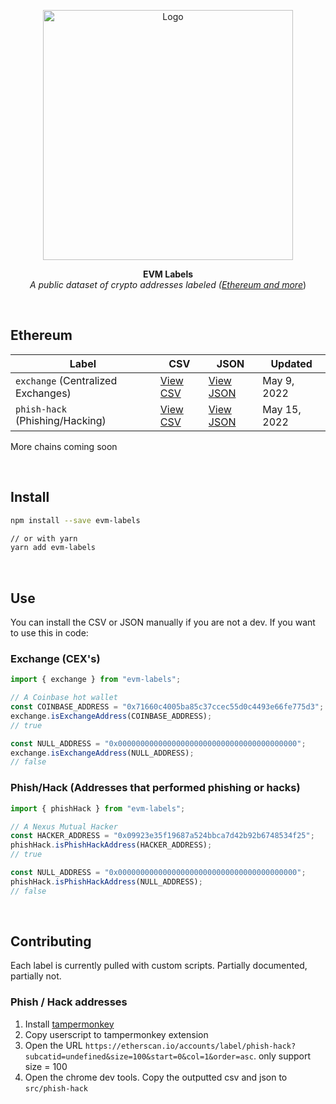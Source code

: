 <p align="center">
  <a><img src="https://etherscan.io/images/logo-ether.png?v=0.0.2" title="Logo" width="400"/></a>
</p>
<p align="center">
  <b>
    EVM Labels
  </b>
  <br>
  <i>A public dataset of crypto addresses labeled (<a href="https://etherscan.io/labelcloud">Ethereum and more</a></i>)
  <br>
</p>

<br/>

## Ethereum

| Label                              | CSV                                          | JSON                                           | Updated      |
| ---------------------------------- | -------------------------------------------- | ---------------------------------------------- | ------------ |
| `exchange` (Centralized Exchanges) | [View CSV](./src/mainnet/exchange/all.csv)   | [View JSON](./src/mainnet/exchange/all.json)   | May 9, 2022  |
| `phish-hack` (Phishing/Hacking)    | [View CSV](./src/mainnet/phish-hack/all.csv) | [View JSON](./src/mainnet/phish-hack/all.json) | May 15, 2022 |

More chains coming soon

<br/>

## Install

```sh
npm install --save evm-labels

// or with yarn
yarn add evm-labels
```

<br/>

## Use

You can install the CSV or JSON manually if you are not a dev. If you want to use this in code:

### Exchange (CEX's)

```js
import { exchange } from "evm-labels";

// A Coinbase hot wallet
const COINBASE_ADDRESS = "0x71660c4005ba85c37ccec55d0c4493e66fe775d3";
exchange.isExchangeAddress(COINBASE_ADDRESS);
// true

const NULL_ADDRESS = "0x0000000000000000000000000000000000000000";
exchange.isExchangeAddress(NULL_ADDRESS);
// false
```

### Phish/Hack (Addresses that performed phishing or hacks)

```js
import { phishHack } from "evm-labels";

// A Nexus Mutual Hacker
const HACKER_ADDRESS = "0x09923e35f19687a524bbca7d42b92b6748534f25";
phishHack.isPhishHackAddress(HACKER_ADDRESS);
// true

const NULL_ADDRESS = "0x0000000000000000000000000000000000000000";
phishHack.isPhishHackAddress(NULL_ADDRESS);
// false
```

<br/>

## Contributing

Each label is currently pulled with custom scripts. Partially documented, partially not.

### Phish / Hack addresses

1. Install [tampermonkey](https://chrome.google.com/webstore/detail/tampermonkey/dhdgffkkebhmkfjojejmpbldmpobfkfo?utm_source=chrome-ntp-icon)
2. Copy userscript to tampermonkey extension
3. Open the URL `https://etherscan.io/accounts/label/phish-hack?subcatid=undefined&size=100&start=0&col=1&order=asc`. only support size = 100
4. Open the chrome dev tools. Copy the outputted csv and json to `src/phish-hack`
